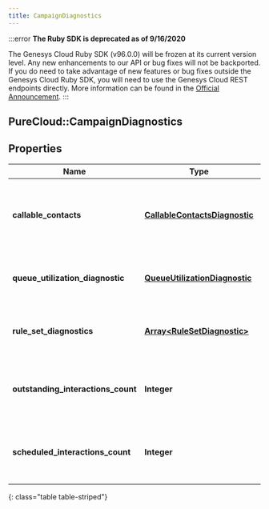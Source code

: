 ```yaml
---
title: CampaignDiagnostics
---
```


:::error
**The Ruby SDK is deprecated as of 9/16/2020**

The Genesys Cloud Ruby SDK (v96.0.0) will be frozen at its current version level. Any new enhancements to our API or bug fixes will not be backported. If you do need to take advantage of new features or bug fixes outside the Genesys Cloud Ruby SDK, you will need to use the Genesys Cloud REST endpoints directly. More information can be found in the [Official Announcement](https://developer.mypurecloud.com/forum/t/announcement-genesys-cloud-ruby-sdk-end-of-life/8850).
:::


## PureCloud::CampaignDiagnostics

## Properties

|Name | Type | Description | Notes|
|------------ | ------------- | ------------- | -------------|
| **callable_contacts** | [**CallableContactsDiagnostic**](CallableContactsDiagnostic.html) | Campaign properties that can impact which contacts are callable | [optional] |
| **queue_utilization_diagnostic** | [**QueueUtilizationDiagnostic**](QueueUtilizationDiagnostic.html) | Information regarding the campaign&#39;s queue | [optional] |
| **rule_set_diagnostics** | [**Array&lt;RuleSetDiagnostic&gt;**](RuleSetDiagnostic.html) | Information regarding the campaign&#39;s rule sets | [optional] |
| **outstanding_interactions_count** | **Integer** | Current number of outstanding interactions on the campaign | [optional] |
| **scheduled_interactions_count** | **Integer** | Current number of scheduled interactions on the campaign | [optional] |
{: class="table table-striped"}



